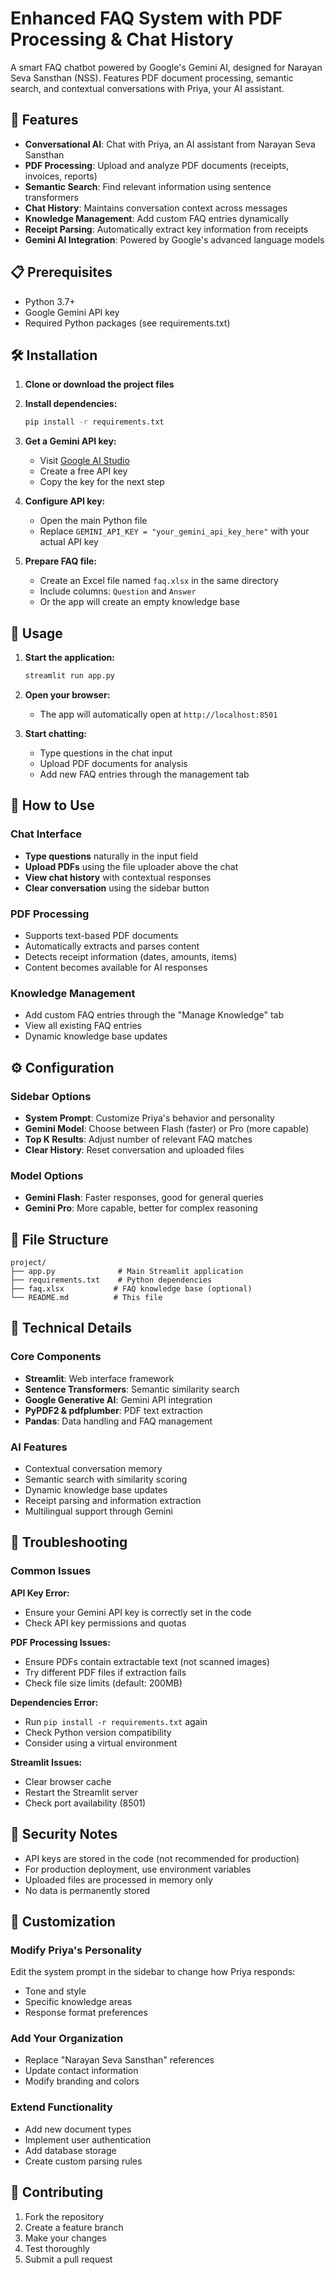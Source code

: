 # Enhanced FAQ System with PDF Processing & Chat History

A smart FAQ chatbot powered by Google's Gemini AI, designed for Narayan Seva Sansthan (NSS). Features PDF document processing, semantic search, and contextual conversations with Priya, your AI assistant.

## 🚀 Features

- **Conversational AI**: Chat with Priya, an AI assistant from Narayan Seva Sansthan
- **PDF Processing**: Upload and analyze PDF documents (receipts, invoices, reports)
- **Semantic Search**: Find relevant information using sentence transformers
- **Chat History**: Maintains conversation context across messages
- **Knowledge Management**: Add custom FAQ entries dynamically
- **Receipt Parsing**: Automatically extract key information from receipts
- **Gemini AI Integration**: Powered by Google's advanced language models

## 📋 Prerequisites

- Python 3.7+
- Google Gemini API key
- Required Python packages (see requirements.txt)

## 🛠️ Installation

1. **Clone or download the project files**

2. **Install dependencies:**
   ```bash
   pip install -r requirements.txt
   ```

3. **Get a Gemini API key:**
   - Visit [Google AI Studio](https://makersuite.google.com/app/apikey)
   - Create a free API key
   - Copy the key for the next step

4. **Configure API key:**
   - Open the main Python file
   - Replace `GEMINI_API_KEY = "your_gemini_api_key_here"` with your actual API key

5. **Prepare FAQ file:**
   - Create an Excel file named `faq.xlsx` in the same directory
   - Include columns: `Question` and `Answer`
   - Or the app will create an empty knowledge base

## 🚀 Usage

1. **Start the application:**
   ```bash
   streamlit run app.py
   ```

2. **Open your browser:**
   - The app will automatically open at `http://localhost:8501`

3. **Start chatting:**
   - Type questions in the chat input
   - Upload PDF documents for analysis
   - Add new FAQ entries through the management tab

## 💬 How to Use

### Chat Interface
- **Type questions** naturally in the input field
- **Upload PDFs** using the file uploader above the chat
- **View chat history** with contextual responses
- **Clear conversation** using the sidebar button

### PDF Processing
- Supports text-based PDF documents
- Automatically extracts and parses content
- Detects receipt information (dates, amounts, items)
- Content becomes available for AI responses

### Knowledge Management
- Add custom FAQ entries through the "Manage Knowledge" tab
- View all existing FAQ entries
- Dynamic knowledge base updates

## ⚙️ Configuration

### Sidebar Options
- **System Prompt**: Customize Priya's behavior and personality
- **Gemini Model**: Choose between Flash (faster) or Pro (more capable)
- **Top K Results**: Adjust number of relevant FAQ matches
- **Clear History**: Reset conversation and uploaded files

### Model Options
- **Gemini Flash**: Faster responses, good for general queries
- **Gemini Pro**: More capable, better for complex reasoning

## 📁 File Structure

```
project/
├── app.py              # Main Streamlit application
├── requirements.txt    # Python dependencies
├── faq.xlsx           # FAQ knowledge base (optional)
└── README.md          # This file
```

## 🔧 Technical Details

### Core Components
- **Streamlit**: Web interface framework
- **Sentence Transformers**: Semantic similarity search
- **Google Generative AI**: Gemini API integration
- **PyPDF2 & pdfplumber**: PDF text extraction
- **Pandas**: Data handling and FAQ management

### AI Features
- Contextual conversation memory
- Semantic search with similarity scoring
- Dynamic knowledge base updates
- Receipt parsing and information extraction
- Multilingual support through Gemini

## 🚨 Troubleshooting

### Common Issues

**API Key Error:**
- Ensure your Gemini API key is correctly set in the code
- Check API key permissions and quotas

**PDF Processing Issues:**
- Ensure PDFs contain extractable text (not scanned images)
- Try different PDF files if extraction fails
- Check file size limits (default: 200MB)

**Dependencies Error:**
- Run `pip install -r requirements.txt` again
- Check Python version compatibility
- Consider using a virtual environment

**Streamlit Issues:**
- Clear browser cache
- Restart the Streamlit server
- Check port availability (8501)

## 🔐 Security Notes

- API keys are stored in the code (not recommended for production)
- For production deployment, use environment variables
- Uploaded files are processed in memory only
- No data is permanently stored

## 📝 Customization

### Modify Priya's Personality
Edit the system prompt in the sidebar to change how Priya responds:
- Tone and style
- Specific knowledge areas
- Response format preferences

### Add Your Organization
- Replace "Narayan Seva Sansthan" references
- Update contact information
- Modify branding and colors

### Extend Functionality
- Add new document types
- Implement user authentication
- Add database storage
- Create custom parsing rules

## 🤝 Contributing

1. Fork the repository
2. Create a feature branch
3. Make your changes
4. Test thoroughly
5. Submit a pull request
